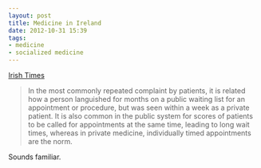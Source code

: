 ```yaml
---
layout: post
title: Medicine in Ireland
date: 2012-10-31 15:39  
tags: 
- medicine
- socialized medicine 
---
```


[Irish Times](http://www.irishtimes.com/newspaper/weekend/2012/1027/1224325773964.html)

> In the most commonly repeated complaint by patients, it is related how a person languished for months on a public waiting list for an appointment or procedure, but was seen within a week as a private patient. It is also common in the public system for scores of patients to be called for appointments at the same time, leading to long wait times, whereas in private medicine, individually timed appointments are the norm.

Sounds familiar.  